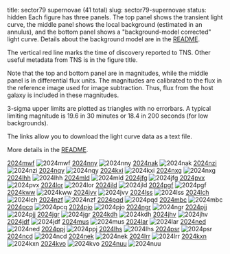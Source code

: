 title: sector79 supernovae (41 total)
slug: sector79-supernovae
status: hidden
  Each figure has three panels.  The top panel shows the transient light curve, the middle panel shows the local background (estimated in an annulus), and the bottom panel shows a "background-model corrected" light curve. Details about the background model are in the [README]({filename}../README/README.md). 
 
 The vertical red line marks the time of discovery reported to TNS. Other useful metadata from TNS is in the figure title.

 Note that the top and bottom panel are in magnitudes, while the middle panel is in differential flux units. The magnitudes are calibrated to the flux in the reference image used for image subtraction. Thus, flux from the host galaxy is included in these magnitudes. 

  3-sigma upper limits are plotted as triangles with no errorbars. A typical limiting magnitude is 19.6 in 30 minutes or 18.4 in 200 seconds (for low backgrounds).

The links allow you to download the light curve data as a text file. 

More details in the [README]({filename}../README/README.md).


[2024mwf]({static}../..//light_curves/sector79/lc_2024mwf_cleaned)
![2024mwf]({static}../../images/sector79/lc_2024mwf_cleaned.png)
[2024nny]({static}../..//light_curves/sector79/lc_2024nny_cleaned)
![2024nny]({static}../../images/sector79/lc_2024nny_cleaned.png)
[2024nak]({static}../..//light_curves/sector79/lc_2024nak_cleaned)
![2024nak]({static}../../images/sector79/lc_2024nak_cleaned.png)
[2024nzi]({static}../..//light_curves/sector79/lc_2024nzi_cleaned)
![2024nzi]({static}../../images/sector79/lc_2024nzi_cleaned.png)
[2024nqy]({static}../..//light_curves/sector79/lc_2024nqy_cleaned)
![2024nqy]({static}../../images/sector79/lc_2024nqy_cleaned.png)
[2024kxi]({static}../..//light_curves/sector79/lc_2024kxi_cleaned)
![2024kxi]({static}../../images/sector79/lc_2024kxi_cleaned.png)
[2024nxg]({static}../..//light_curves/sector79/lc_2024nxg_cleaned)
![2024nxg]({static}../../images/sector79/lc_2024nxg_cleaned.png)
[2024lhh]({static}../..//light_curves/sector79/lc_2024lhh_cleaned)
![2024lhh]({static}../../images/sector79/lc_2024lhh_cleaned.png)
[2024mld]({static}../..//light_curves/sector79/lc_2024mld_cleaned)
![2024mld]({static}../../images/sector79/lc_2024mld_cleaned.png)
[2024jfg]({static}../..//light_curves/sector79/lc_2024jfg_cleaned)
![2024jfg]({static}../../images/sector79/lc_2024jfg_cleaned.png)
[2024pvx]({static}../..//light_curves/sector79/lc_2024pvx_cleaned)
![2024pvx]({static}../../images/sector79/lc_2024pvx_cleaned.png)
[2024lor]({static}../..//light_curves/sector79/lc_2024lor_cleaned)
![2024lor]({static}../../images/sector79/lc_2024lor_cleaned.png)
[2024jld]({static}../..//light_curves/sector79/lc_2024jld_cleaned)
![2024jld]({static}../../images/sector79/lc_2024jld_cleaned.png)
[2024pgf]({static}../..//light_curves/sector79/lc_2024pgf_cleaned)
![2024pgf]({static}../../images/sector79/lc_2024pgf_cleaned.png)
[2024kww]({static}../..//light_curves/sector79/lc_2024kww_cleaned)
![2024kww]({static}../../images/sector79/lc_2024kww_cleaned.png)
[2024jvv]({static}../..//light_curves/sector79/lc_2024jvv_cleaned)
![2024jvv]({static}../../images/sector79/lc_2024jvv_cleaned.png)
[2024lss]({static}../..//light_curves/sector79/lc_2024lss_cleaned)
![2024lss]({static}../../images/sector79/lc_2024lss_cleaned.png)
[2024lch]({static}../..//light_curves/sector79/lc_2024lch_cleaned)
![2024lch]({static}../../images/sector79/lc_2024lch_cleaned.png)
[2024nzf]({static}../..//light_curves/sector79/lc_2024nzf_cleaned)
![2024nzf]({static}../../images/sector79/lc_2024nzf_cleaned.png)
[2024pqd]({static}../..//light_curves/sector79/lc_2024pqd_cleaned)
![2024pqd]({static}../../images/sector79/lc_2024pqd_cleaned.png)
[2024mbc]({static}../..//light_curves/sector79/lc_2024mbc_cleaned)
![2024mbc]({static}../../images/sector79/lc_2024mbc_cleaned.png)
[2024pcq]({static}../..//light_curves/sector79/lc_2024pcq_cleaned)
![2024pcq]({static}../../images/sector79/lc_2024pcq_cleaned.png)
[2024pjo]({static}../..//light_curves/sector79/lc_2024pjo_cleaned)
![2024pjo]({static}../../images/sector79/lc_2024pjo_cleaned.png)
[2024ngr]({static}../..//light_curves/sector79/lc_2024ngr_cleaned)
![2024ngr]({static}../../images/sector79/lc_2024ngr_cleaned.png)
[2024pjj]({static}../..//light_curves/sector79/lc_2024pjj_cleaned)
![2024pjj]({static}../../images/sector79/lc_2024pjj_cleaned.png)
[2024jgr]({static}../..//light_curves/sector79/lc_2024jgr_cleaned)
![2024jgr]({static}../../images/sector79/lc_2024jgr_cleaned.png)
[2024kdh]({static}../..//light_curves/sector79/lc_2024kdh_cleaned)
![2024kdh]({static}../../images/sector79/lc_2024kdh_cleaned.png)
[2024jhv]({static}../..//light_curves/sector79/lc_2024jhv_cleaned)
![2024jhv]({static}../../images/sector79/lc_2024jhv_cleaned.png)
[2024jdf]({static}../..//light_curves/sector79/lc_2024jdf_cleaned)
![2024jdf]({static}../../images/sector79/lc_2024jdf_cleaned.png)
[2024mus]({static}../..//light_curves/sector79/lc_2024mus_cleaned)
![2024mus]({static}../../images/sector79/lc_2024mus_cleaned.png)
[2024lar]({static}../..//light_curves/sector79/lc_2024lar_cleaned)
![2024lar]({static}../../images/sector79/lc_2024lar_cleaned.png)
[2024ned]({static}../..//light_curves/sector79/lc_2024ned_cleaned)
![2024ned]({static}../../images/sector79/lc_2024ned_cleaned.png)
[2024ppj]({static}../..//light_curves/sector79/lc_2024ppj_cleaned)
![2024ppj]({static}../../images/sector79/lc_2024ppj_cleaned.png)
[2024lhs]({static}../..//light_curves/sector79/lc_2024lhs_cleaned)
![2024lhs]({static}../../images/sector79/lc_2024lhs_cleaned.png)
[2024psr]({static}../..//light_curves/sector79/lc_2024psr_cleaned)
![2024psr]({static}../../images/sector79/lc_2024psr_cleaned.png)
[2024ncd]({static}../..//light_curves/sector79/lc_2024ncd_cleaned)
![2024ncd]({static}../../images/sector79/lc_2024ncd_cleaned.png)
[2024nek]({static}../..//light_curves/sector79/lc_2024nek_cleaned)
![2024nek]({static}../../images/sector79/lc_2024nek_cleaned.png)
[2024lrr]({static}../..//light_curves/sector79/lc_2024lrr_cleaned)
![2024lrr]({static}../../images/sector79/lc_2024lrr_cleaned.png)
[2024kxn]({static}../..//light_curves/sector79/lc_2024kxn_cleaned)
![2024kxn]({static}../../images/sector79/lc_2024kxn_cleaned.png)
[2024kvo]({static}../..//light_curves/sector79/lc_2024kvo_cleaned)
![2024kvo]({static}../../images/sector79/lc_2024kvo_cleaned.png)
[2024nuu]({static}../..//light_curves/sector79/lc_2024nuu_cleaned)
![2024nuu]({static}../../images/sector79/lc_2024nuu_cleaned.png)
